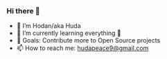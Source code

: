 ### Hi there 👋

- 🔭 I’m Hodan/aka Huda
- 🌱 I’m currently learning everything 🤣
- 🥅 Goals: Contribute more to Open Source projects
- 📫 How to reach me: hudapeace9@gmail.com
